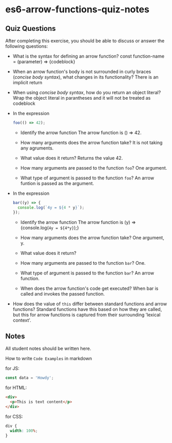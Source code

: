 # es6-arrow-functions-quiz-notes

## Quiz Questions

After completing this exercise, you should be able to discuss or answer the following questions:

- What is the syntax for defining an arrow function?
  const function-name = (parameter) => {codeblock}

- When an arrow function's body is not surrounded in curly braces (_concise body syntax_), what changes in its functionality?
  There is an implicit return

- When using _concise body syntax_, how do you return an object literal?
  Wrap the object literal in parantheses and it will not be treated as codeblock

- In the expression

  ```js
  foo(() => 42);
  ```

  - Identify the arrow function
    The arrow function is () => 42.

  - How many arguments does the arrow function take?
    It is not taking any agruments.

  - What value does it return?
    Returns the value 42.

  - How many arguments are passed to the function `foo`?
    One argument.

  - What type of argument is passed to the function `foo`?
    An arrow funtion is passed as the argument.

- In the expression

  ```js
  bar((y) => {
    console.log(`4y = ${4 * y}`);
  });
  ```

  - Identify the arrow function
    The arrow function is (y) => {console.log(`4y = ${4*y}`);}
  - How many arguments does the arrow function take?
    One argument, y.

  - What value does it return?

  - How many arguments are passed to the function `bar`?
    One.

  - What type of argument is passed to the function `bar`?
    An arrow function.

  - When does the arrow function's code get executed?
    When bar is called and invokes the passed function.

- How does the value of `this` differ between standard functions and arrow functions?
  Standard functions have this based on how they are called, but this for arrow functions is captured from their surrounding 'lexical context'.

## Notes

All student notes should be written here.

How to write `Code Examples` in markdown

for JS:

```javascript
const data = 'Howdy';
```

for HTML:

```html
<div>
  <p>This is text content</p>
</div>
```

for CSS:

```css
div {
  width: 100%;
}
```
